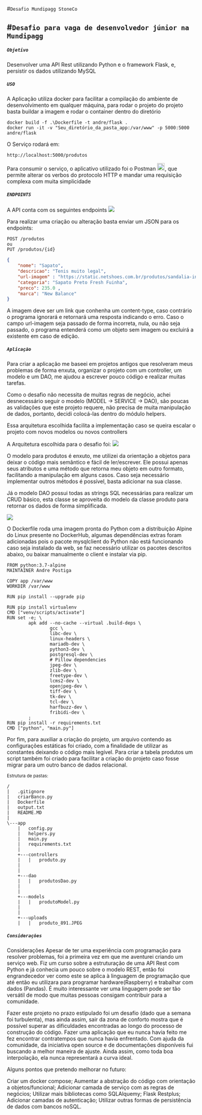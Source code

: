 #`Desafio Mundipagg StoneCo`

#`Desafio para vaga de desenvolvedor júnior na Mundipagg`
------------------------------

##### `Objetivo`
Desenvolver uma API Rest utilizando Python e o framework Flask, e, persistir os dados utilizando MySQL

##### `USO`
A Aplicação utiliza docker para facilitar a compilação do ambiente de desenvolvimento em qualquer máquina, para rodar o projeto do projeto basta buildar a imagem e rodar o container dentro do diretório

```docker
docker build -f .\Dockerfile -t andre/flask .
docker run -it -v "Seu_diretório_da_pasta_app:/var/www" -p 5000:5000 andre/flask
`````

O Serviço rodará em:
````
http://localhost:5000/produtos
````

Para consumir o serviço, o aplicativo utilizado foi o Postman <img src="https://www.getpostman.com/img/v2/logo-glyph.png?c01252cc6858ff9679973eb0c62ef27e" width="20">, que permite alterar os verbos do protocolo HTTP e mandar uma requisição complexa com muita simplicidade

##### ```ENDPOINTS```
A API conta com os seguintes endpoints
<img src="https://i.imgur.com/KG3H1QU.png">

Para realizar uma criação ou alteração basta enviar um JSON para os endpoints:
```
POST /produtos 
ou 
PUT /produtos/{id}
```
```JSON
{
    "nome": "Sapato",
    "descricao": "Tenis muito legal",
    "url-imagem" : "https://static.netshoes.com.br/produtos/sandalia-infantil-nike-sunray-protect-2/37/HZM-0783-937/HZM-0783-937_detalhe1.jpg?resize=280:280",
    "categoria": "Sapato Preto Fresh Fuinha",
    "preco": 235.0 ,
    "marca": "New Balance"
}
```
A imagem deve ser um link que conhenha um content-type, caso contrário o programa ignorará e retornará uma resposta indicando o erro. Caso o campo url-imagem seja passado de forma incorreta, nula, ou não seja passado, o programa entenderá como um objeto sem imagem ou excluirá a existente em caso de edição.

##### ``Aplicação``
Para criar a aplicação me baseei em projetos antigos que resolveram meus problemas de forma enxuta, organizar o projeto com um controller, um modelo e um DAO, me ajudou a escrever pouco código e realizar muitas tarefas.

Como o desafio não necessita de muitas regras de negócio, achei desnecessário seguir o modelo (MODEL -> SERVICE -> DAO), são poucas as validações que este projeto requere, não precisa de muita manipulação de dados, portanto, decidi colocá-las dentro do módulo helpers.

Essa arquitetura escolhida facilita a implementação caso se queira escalar o projeto com novos modelos ou novos controllers 

A Arquitetura escolhida para o desafio foi:
<img src="https://i.imgur.com/P4FUkPq.jpg">

O modelo para produtos é enxuto, me utilizei da orientação a objetos para deixar o código mais semântico e fácil de ler/escrever. Ele possui apenas seus atributos e uma método que retorna meu objeto em outro formato, facilitando a manipulação em alguns casos. Caso seja necessário implementar outros métodos é possível, basta adicionar na sua classe. 

Já o modelo DAO possui todas as strings SQL necessárias para realizar um CRUD básico, esta classe se aproveita do modelo da classe produto para retornar os dados de forma simplificada.

<img src="https://i.imgur.com/1gnQkqu.jpg">

O Dockerfile roda uma imagem pronta do Python com a distribuição Alpine do Linux presente no DockerHub, algumas dependências extras foram adicionadas pois o pacote mysqlclient do Python não está funcionando caso seja instalado da web, se faz necessário utilizar os pacotes descritos abaixo, ou baixar manualmente o client e instalar via pip.

```docker
FROM python:3.7-alpine 
MAINTAINER Andre Postiga

COPY app /var/www
WORKDIR /var/www

RUN pip install --upgrade pip

RUN pip install virtualenv
CMD ["venv/scripts/activate"]
RUN set -e; \
        apk add --no-cache --virtual .build-deps \
                gcc \
                libc-dev \
                linux-headers \
                mariadb-dev \
                python3-dev \
                postgresql-dev \
                # Pillow dependencies
                jpeg-dev \
                zlib-dev \
                freetype-dev \
                lcms2-dev \
                openjpeg-dev \
                tiff-dev \
                tk-dev \
                tcl-dev \
                harfbuzz-dev \
                fribidi-dev \
        ;
RUN pip install -r requirements.txt
CMD ["python", "main.py"]
```

Por fim, para auxiliar a criação do projeto, um arquivo contendo as configurações estáticas foi criado, com a finalidade de utilizar as constantes deixando o código mais legível. Para criar a tabela produtos um script também foi criado para facilitar a criação do projeto caso fosse migrar para um outro banco de dados relacional.

<small>Estrutura de pastas:</small>
````````
/
|   .gitignore
|   criarBanco.py
|   Dockerfile
|   output.txt
|   README.MD
|   
\---app
    |   config.py
    |   helpers.py
    |   main.py
    |   requirements.txt
    |   
    +---controllers
    |   |   produto.py
    |            
    |           
    +---dao
    |   |   produtosDao.py
    |             
    |           
    +---models
    |   |   produtoModel.py
    |       
    |           
    +---uploads
    |   |   produto_891.JPEG       

````````            
##### ``Considerações``
Considerações
Apesar de ter uma experiência com programação para resolver problemas, foi a primeira vez em que me aventurei criando um serviço web. Fiz um curso sobre a estruturação de uma API Rest com Python e já conhecia um pouco sobre o modelo REST, então foi engrandecedor ver como este se aplica à linguagem de programação que até então eu utilizara para programar hardware(Raspberry) e trabalhar com dados (Pandas). É muito interessante ver uma linguagem pode ser tão versátil de modo que muitas pessoas consigam contribuir para a comunidade.

Fazer este projeto no prazo estipulado foi um desafio (dado que a semana foi turbulenta), mas ainda assim, sair da zona de conforto mostra que é possível superar as dificuldades encontradas ao longo do processo de construção do código. Fazer uma aplicação que eu nunca havia feito me fez encontrar contratempos que nunca havia enfrentado. Com ajuda da comunidade, da iniciativa open source e de documentações disponíveis fui buscando a melhor maneira de ajuste. Ainda assim, como toda boa interpolação, ela nunca representará a curva ideal.

Alguns pontos que pretendo melhorar no futuro: 

Criar um docker compose; 
Aumentar a abstração do código com orientação a objetos/funcional;
Adicionar camada de serviço com as regras de negócios; 
Utilizar mais bibliotecas como SQLAlquemy; 
Flask Restplus; 
Adicionar camadas de autenticação; 
Utilizar outras formas de persistência de dados com bancos noSQL.



